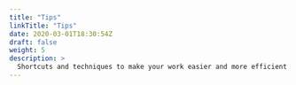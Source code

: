 ```yaml
---
title: "Tips"
linkTitle: "Tips"
date: 2020-03-01T18:30:54Z
draft: false
weight: 5
description: >
  Shortcuts and techniques to make your work easier and more efficient
---
```


